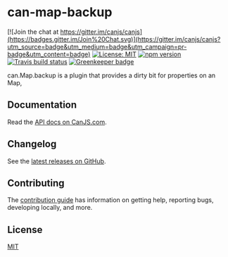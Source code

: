 # can-map-backup

[![Join the chat at https://gitter.im/canjs/canjs](https://badges.gitter.im/Join%20Chat.svg)](https://gitter.im/canjs/canjs?utm_source=badge&utm_medium=badge&utm_campaign=pr-badge&utm_content=badge)
[![License: MIT](https://img.shields.io/badge/License-MIT-blue.svg)](https://github.com/canjs/can-map-backup/blob/master/LICENSE.md)
[![npm version](https://badge.fury.io/js/can-map-backup.svg)](https://www.npmjs.com/package/can-map-backup)
[![Travis build status](https://travis-ci.org/canjs/can-map-backup.svg?branch=master)](https://travis-ci.org/canjs/can-map-backup)
[![Greenkeeper badge](https://badges.greenkeeper.io/canjs/can-map-backup.svg)](https://greenkeeper.io/)

can.Map.backup is a plugin that provides a dirty bit for properties on an Map,

## Documentation

Read the [API docs on CanJS.com](https://canjs.com/doc/can-map-backup.html).

## Changelog

See the [latest releases on GitHub](https://github.com/canjs/can-map-backup/releases).

## Contributing

The [contribution guide](https://github.com/canjs/can-map-backup/blob/master/CONTRIBUTING.md) has information on getting help, reporting bugs, developing locally, and more.

## License

[MIT](https://github.com/canjs/can-map-backup/blob/master/LICENSE.md)

